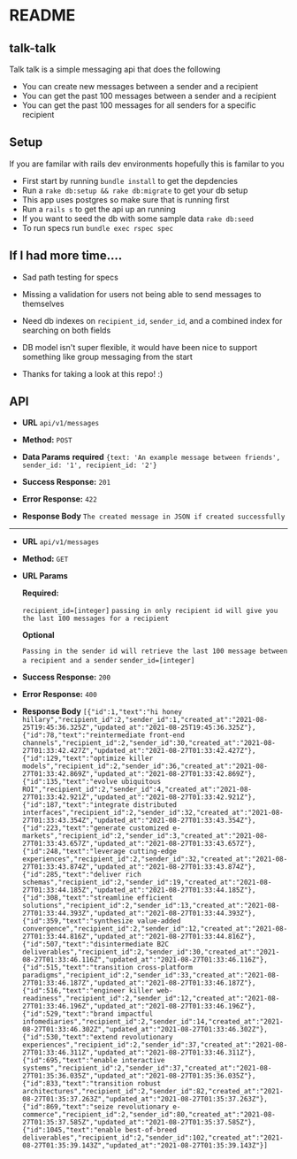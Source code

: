# README

## talk-talk
Talk talk is a simple messaging api that does the following
* You can create new messages between a sender and a recipient
* You can get the past 100 messages between a sender and a recipient
* You can get the past 100 messages for all senders for a specific recipient


## Setup
If you are familar with rails dev environments hopefully this is familar to you
* First start by running `bundle install` to get the depdencies
* Run a `rake db:setup && rake db:migrate` to get your db setup
* This app uses postgres so make sure that is running first
* Run a `rails s` to get the api up an running
* If you want to seed the db with some sample data `rake db:seed`
* To run specs run `bundle exec rspec spec`

## If I had more time....
* Sad path testing for specs
* Missing a validation for users not being able to send messages to themselves
* Need db indexes on `recipient_id`, `sender_id`, and a combined index for searching on both fields
* DB model isn't super flexible, it would have been nice to support something like group messaging from the start

* Thanks for taking a look at this repo! :)

## API

* **URL**
  `api/v1/messages`

* **Method:**
  `POST`

* **Data Params**
  **required**
  `{text: 'An example message between friends', sender_id: '1', recipient_id: '2'}`


* **Success Response:**
  `201`


* **Error Response:**
  `422`

* **Response Body**
  `The created message in JSON if created successfully`


---------------------------------------------------------------


* **URL**
  `api/v1/messages`

* **Method:**
  `GET`

*  **URL Params**

   **Required:**

   `recipient_id=[integer]`
   `passing in only recipient id will give you the last 100 messages for a recipient`

   **Optional**

   `Passing in the sender id will retrieve the last 100 message between a recipient and a sender`
   `sender_id=[integer]`


* **Success Response:**
  `200`


* **Error Response:**
  `400`

* **Response Body**
  `[{"id":1,"text":"hi honey hillary","recipient_id":2,"sender_id":1,"created_at":"2021-08-25T19:45:36.325Z","updated_at":"2021-08-25T19:45:36.325Z"},{"id":78,"text":"reintermediate front-end channels","recipient_id":2,"sender_id":30,"created_at":"2021-08-27T01:33:42.427Z","updated_at":"2021-08-27T01:33:42.427Z"},{"id":129,"text":"optimize killer models","recipient_id":2,"sender_id":36,"created_at":"2021-08-27T01:33:42.869Z","updated_at":"2021-08-27T01:33:42.869Z"},{"id":135,"text":"evolve ubiquitous ROI","recipient_id":2,"sender_id":4,"created_at":"2021-08-27T01:33:42.921Z","updated_at":"2021-08-27T01:33:42.921Z"},{"id":187,"text":"integrate distributed interfaces","recipient_id":2,"sender_id":32,"created_at":"2021-08-27T01:33:43.354Z","updated_at":"2021-08-27T01:33:43.354Z"},{"id":223,"text":"generate customized e-markets","recipient_id":2,"sender_id":3,"created_at":"2021-08-27T01:33:43.657Z","updated_at":"2021-08-27T01:33:43.657Z"},{"id":248,"text":"leverage cutting-edge experiences","recipient_id":2,"sender_id":32,"created_at":"2021-08-27T01:33:43.874Z","updated_at":"2021-08-27T01:33:43.874Z"},{"id":285,"text":"deliver rich schemas","recipient_id":2,"sender_id":19,"created_at":"2021-08-27T01:33:44.185Z","updated_at":"2021-08-27T01:33:44.185Z"},{"id":308,"text":"streamline efficient solutions","recipient_id":2,"sender_id":13,"created_at":"2021-08-27T01:33:44.393Z","updated_at":"2021-08-27T01:33:44.393Z"},{"id":359,"text":"synthesize value-added convergence","recipient_id":2,"sender_id":12,"created_at":"2021-08-27T01:33:44.816Z","updated_at":"2021-08-27T01:33:44.816Z"},{"id":507,"text":"disintermediate B2C deliverables","recipient_id":2,"sender_id":30,"created_at":"2021-08-27T01:33:46.116Z","updated_at":"2021-08-27T01:33:46.116Z"},{"id":515,"text":"transition cross-platform paradigms","recipient_id":2,"sender_id":33,"created_at":"2021-08-27T01:33:46.187Z","updated_at":"2021-08-27T01:33:46.187Z"},{"id":516,"text":"engineer killer web-readiness","recipient_id":2,"sender_id":12,"created_at":"2021-08-27T01:33:46.196Z","updated_at":"2021-08-27T01:33:46.196Z"},{"id":529,"text":"brand impactful infomediaries","recipient_id":2,"sender_id":14,"created_at":"2021-08-27T01:33:46.302Z","updated_at":"2021-08-27T01:33:46.302Z"},{"id":530,"text":"extend revolutionary experiences","recipient_id":2,"sender_id":37,"created_at":"2021-08-27T01:33:46.311Z","updated_at":"2021-08-27T01:33:46.311Z"},{"id":695,"text":"enable interactive systems","recipient_id":2,"sender_id":37,"created_at":"2021-08-27T01:35:36.035Z","updated_at":"2021-08-27T01:35:36.035Z"},{"id":833,"text":"transition robust architectures","recipient_id":2,"sender_id":82,"created_at":"2021-08-27T01:35:37.263Z","updated_at":"2021-08-27T01:35:37.263Z"},{"id":869,"text":"seize revolutionary e-commerce","recipient_id":2,"sender_id":80,"created_at":"2021-08-27T01:35:37.585Z","updated_at":"2021-08-27T01:35:37.585Z"},{"id":1045,"text":"enable best-of-breed deliverables","recipient_id":2,"sender_id":102,"created_at":"2021-08-27T01:35:39.143Z","updated_at":"2021-08-27T01:35:39.143Z"}]`
